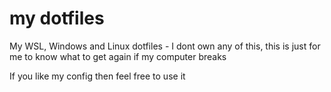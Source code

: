 # my dotfiles
My WSL, Windows and Linux dotfiles - I dont own any of this, this is just for me to know what to get again if my computer breaks

If you like my config then feel free to use it
